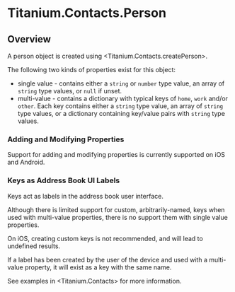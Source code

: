 # Titanium.Contacts.Person

<TypeHeader/>

## Overview

A person object is created using <Titanium.Contacts.createPerson>.

The following two kinds of properties exist for this object:

* single value - contains either a `string` or `number` type value, an array of `string` type
values, or `null` if unset.
* multi-value - contains a dictionary with typical keys of `home`, `work` and/or `other`. Each
key contains either a `string` type value, an array of `string` type values, or a dictionary
containing key/value pairs with `string` type values.

### Adding and Modifying Properties

Support for adding and modifying properties is currently supported on iOS and Android.

### Keys as Address Book UI Labels

Keys act as labels in the address book user interface.

Although there is limited support for custom, arbitrarily-named, keys when used with multi-value
properties, there is no support them with single value properties.

On iOS, creating custom keys is not recommended, and will lead to undefined results.

If a label has been created by the user of the device and used with a multi-value property, it
will exist as a key with the same name.

See examples in <Titanium.Contacts> for more information.

<ApiDocs/>
